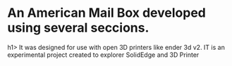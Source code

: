 <h1>An American Mail Box developed using several seccions.</h1>h1> It was designed for use with open 3D printers like ender 3d v2. IT is an experimental project created to explorer SolidEdge and 3D Printer
